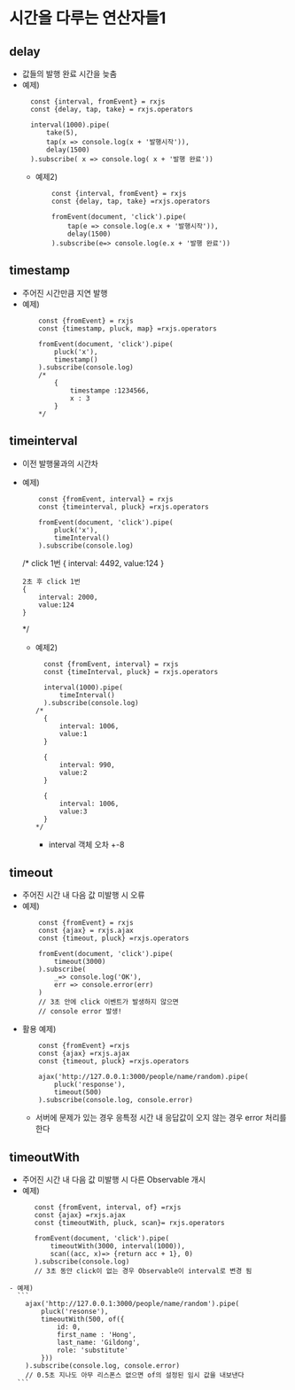 # 시간을 다루는 연산자들1 

## delay
- 값들의 발행 완료 시간을 늦춤
- 예제)
  ```
    const {interval, fromEvent} = rxjs
    const {delay, tap, take} = rxjs.operators

    interval(1000).pipe(
        take(5),
        tap(x => console.log(x + '발행시작')),
        delay(1500)
    ).subscribe( x => console.log( x + '발행 완료'))
  ```
  - 예제2)
    ```
        const {interval, fromEvent} = rxjs
        const {delay, tap, take} =rxjs.operators

        fromEvent(document, 'click').pipe(
            tap(e => console.log(e.x + '발행시작')),
            delay(1500)
        ).subscribe(e=> console.log(e.x + '발행 완료'))
    ```
## timestamp
  - 주어진 시간만큼 지연 발행
  - 예제)
    ```
        const {fromEvent} = rxjs
        const {timestamp, pluck, map} =rxjs.operators

        fromEvent(document, 'click').pipe(
            pluck('x'),
            timestamp()
        ).subscribe(console.log)
        /*
            { 
                timestampe :1234566,
                x : 3
            }
        */
    ```

## timeinterval
  - 이전 발행물과의 시간차
  - 예제)
    ```
        const {fromEvent, interval} = rxjs
        const {timeinterval, pluck} =rxjs.operators

        fromEvent(document, 'click').pipe(
            pluck('x'),
            timeInterval()
        ).subscribe(console.log)
    ```
    /*
        click  1번
        {
            interval: 4492,
            value:124
        }

        2초 후 click 1번
        {
            interval: 2000,
            value:124
        }
    */
    - 예제2)
      ```
        const {fromEvent, interval} = rxjs
        const {timeInterval, pluck} = rxjs.operators

        interval(1000).pipe(
            timeInterval()
        ).subscribe(console.log)
      /*
        {
            interval: 1006,
            value:1
        }

        {
            interval: 990,
            value:2
        }

        {
            interval: 1006,
            value:3
        }
      */
      ```
      - interval 객체 오차 +-8

## timeout
  - 주어진 시간 내 다음 값 미발행 시 오류
  - 예제)
    ```
        const {fromEvent} = rxjs
        const {ajax} = rxjs.ajax
        const {timeout, pluck} =rxjs.operators

        fromEvent(document, 'click').pipe(
            timeout(3000)
        ).subscribe(
            _=> console.log('OK'),
            err => console.error(err)
        )
        // 3초 안에 click 이벤트가 발생하지 않으면
        // console error 발생!
    ```
  - 활용 예제)
    ```
        const {fromEvent} =rxjs
        const {ajax} =rxjs.ajax
        const {timeout, pluck} =rxjs.operators

        ajax('http://127.0.0.1:3000/people/name/random).pipe(
            pluck('response'),
            timeout(500)
        ).subscribe(console.log, console.error)
    ```
    - 서버에 문제가 있는 경우 응특정 시간 내 응답값이 오지 않는 경우 error 처리를 한다
    
## timeoutWith
   - 주어진 시간 내 다음 값 미발행 시 다른 Observable 개시
   - 예제)
     ```
        const {fromEvent, interval, of} =rxjs
        const {ajax} =rxjs.ajax
        const {timeoutWith, pluck, scan}= rxjs.operators

        fromEvent(document, 'click').pipe(
            timeoutWith(3000, interval(1000)),
            scan((acc, x)=> {return acc + 1}, 0)
        ).subscribe(console.log)
        // 3초 동안 click이 없는 경우 Observable이 interval로 변경 됨
     ```
    - 예제)
      ```
        ajax('http://127.0.0.1:3000/people/name/random').pipe(
            pluck('resonse'),
            timeoutWith(500, of({
                id: 0,
                first_name : 'Hong',
                last_name: 'Gildong',
                role: 'substitute'
            }))
        ).subscribe(console.log, console.error)
        // 0.5초 지나도 아무 리스폰스 없으면 of의 설정된 임시 값을 내보낸다
      ```






